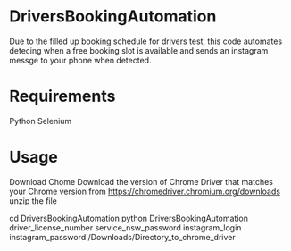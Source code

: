 # DriversBookingAutomation
Due to the filled up booking schedule for drivers test, this code automates detecing when a free booking slot is available and sends an instagram messge to your phone when detected. 

# Requirements
Python
Selenium

# Usage

Download Chome
Download the version of Chrome Driver that matches your Chrome version from 
https://chromedriver.chromium.org/downloads
unzip the file

cd DriversBookingAutomation
python DriversBookingAutomation driver_license_number service_nsw_password instagram_login instagram_password  /Downloads/Directory_to_chrome_driver

